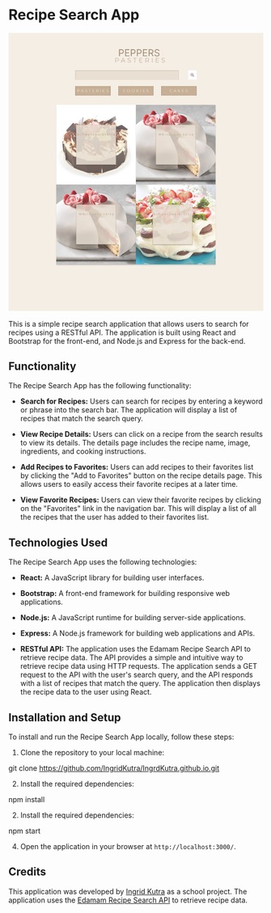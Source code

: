 # Recipe Search App

![Placeholder for picture](https://github.com/IngridKutra/IngrdKutra.github.io/blob/paprika-project/Frame%203.png)

This is a simple recipe search application that allows users to search for recipes using a RESTful API. The application is built using React and Bootstrap for the front-end, and Node.js and Express for the back-end.

## Functionality

The Recipe Search App has the following functionality:

- **Search for Recipes:** Users can search for recipes by entering a keyword or phrase into the search bar. The application will display a list of recipes that match the search query.

- **View Recipe Details:** Users can click on a recipe from the search results to view its details. The details page includes the recipe name, image, ingredients, and cooking instructions.

- **Add Recipes to Favorites:** Users can add recipes to their favorites list by clicking the "Add to Favorites" button on the recipe details page. This allows users to easily access their favorite recipes at a later time.

- **View Favorite Recipes:** Users can view their favorite recipes by clicking on the "Favorites" link in the navigation bar. This will display a list of all the recipes that the user has added to their favorites list.

## Technologies Used

The Recipe Search App uses the following technologies:

- **React:** A JavaScript library for building user interfaces.

- **Bootstrap:** A front-end framework for building responsive web applications.

- **Node.js:** A JavaScript runtime for building server-side applications.

- **Express:** A Node.js framework for building web applications and APIs.

- **RESTful API:** The application uses the Edamam Recipe Search API to retrieve recipe data. The API provides a simple and intuitive way to retrieve recipe data using HTTP requests. The application sends a GET request to the API with the user's search query, and the API responds with a list of recipes that match the query. The application then displays the recipe data to the user using React.

## Installation and Setup

To install and run the Recipe Search App locally, follow these steps:

1. Clone the repository to your local machine:

git clone https://github.com/IngridKutra/IngrdKutra.github.io.git


2. Install the required dependencies:

npm install


2. Install the required dependencies:

npm start


4. Open the application in your browser at `http://localhost:3000/`.

## Credits

This application was developed by [Ingrid Kutra](https://github.com/IngridKutra) as a school project. The application uses the [Edamam Recipe Search API](https://developer.edamam.com/edamam-recipe-api) to retrieve recipe data.

